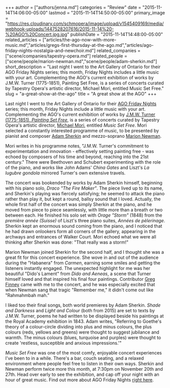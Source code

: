 +++
author = ["authors/jenna.md"]
categories = "Review"
date = "2015-11-14T14:06:00-05:00"
lastmod = "2015-11-14T14:50:00-05:00"
primary_image = "https://res.cloudinary.com/schmopera/image/upload/v1545409169/media/webhook-uploads/1447528207616/2015-11-14%20-%20AGO%20Concert.jpg.jpg"
publishDate = "2015-11-14T14:48:00-05:00"
related_articles = ["articles/the-ago-now-with-more-music.md","articles/gregs-first-thursday-at-the-ago.md","articles/ago-friday-nights-nostalgia-and-newchoir.md"]
related_companies = ["scene/companies/tapestry-opera.md"]
related_people = ["scene/people/marion-newman.md","scene/people/adam-sherkin.md"]
short_description = "Last night I went to the Art Gallery of Ontario for their AGO Friday Nights series; this month, Friday Nights includes a little music with your art. Complementing the AGO&#039;s current exhibition of works by J.M.W. Turner (1775-1851), Painting Set Free, is a series of concerts curated by Tapestry Opera&#039;s artistic director, Michael Mori, entitled Music Set Free."
slug = "a-great-show-at-the-ago"
title = "A great show at the AGO"
+++

Last night I went to the Art Gallery of Ontario for their [AGO Friday Nights](http://www.ago.net/fridaynights) series; this month, Friday Nights include a little music with your art. Complementing the AGO's current exhibition of works by [J.M.W. Turner (1775-1851), *Painting Set Free*](http://www.ago.net/j-m-w-turner-painting-set-free), is a series of concerts curated by Tapestry Opera's artistic director, [Michael Mori](/scene/people/michael-mori/), entitled *Music Set Free*. Mori selected a constantly interested programme of music, to be presented by pianist and composer [Adam Sherkin](/scene/people/adam-sherkin/) and mezzo-soprano [Marion Newman](/scene/people/marion-newman/). 

Mori writes in his programme notes, "J.M.W. Turner's commitment to experimentation and innovation - effectively setting painting free - was echoed by composers of his time and beyond, reaching into the 21st century." There were Beethoven and Schubert experimenting with the role of the piano, and works like John Adams' *China Gates* and Liszt's *La lugubre gondola* mirrored Turner's own extensive travels. 

The concert was bookended by works by Adam Sherkin himself, beginning with his piano solo, *Draco "The Fire Maker"*. The piece lived up to its name, and Sherkin's playing was fiercely satisfying; he seemed to attack the piano rather than play it, but kept a round, ballsy sound that I loved. Actually, the whole first half of the concert was simply Sherkin at the piano, and he moved from piece to piece seamlessly, with little more than a breath or two between each. He finished his solo set with *Orage "Storm"* (1848) from the *première année (Suisse)* of Liszt's three piano suites, *Années de pèlerinage*. Sherkin kept an enormous sound coming from the piano, and I noticed that he had drawn onlookers form all corners of the gallery, appearing in the archways and entrances of Walker Court. Mori echoed what we were all thinking after Sherkin was done: "That really was a storm!"

Marion Newman joined Sherkin for the second half, and I thought she was a great fit for this concert experience. She wove in and out of the audience during the "Habanera" from *Carmen*, earning some smiles and getting the listeners instantly engaged. The unexpected highlight for me was her beautiful "Dido's Lament" from *Dido and Aeneas*, a scene that Turner himself loved and that inspired his final four paintings. Contributor [Greg Finney](/scene/people/gregory-finney/) came with me to the concert, and he was especially excited that when Newman sang that tragic "Remember me," it didn't come out like "Rahmahmbah mah."

I liked too their final songs, both world premieres by Adam Sherkin. *Shade and Darkness* and *Light and Colour* (both from 2015) are set to texts by J.M.W. Turner, poems he had written to be displayed beside his paintings at the Royal Academy exhibition in 1843. Adam writes, "Referring to Goethe's theory of a colour-circle dividing into plus and minus colours, the plus colours (reds, yellows and greens) were thought to suggest jubilance and warmth. The minus colours (blues, turquoise and purples) were thought to create 'restless, susceptible and anxious impressions.'"

*Music Set Free* was one of the most comfy, enjoyable concert experiences I've been to in a while. There's a bar, couch seating, and a relaxed environment where people feel free to listen in their own ways. Sherkin and Newman perform twice more this month, at 7:30pm on November 20th and 27th. Head over early to see the exhibition, and cap off your night with an hour of great music. Find out more about AGO Friday Nights [right here](http://www.ago.net/fridaynights).
